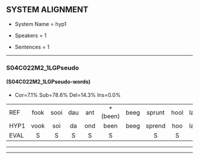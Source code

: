 
## SYSTEM ALIGNMENT

- System Name = hyp1

- Speakers = 1

- Sentences = 1

---

### S04C022M2_1LGPseudo

#### (S04C022M2_1LGPseudo-words)

- Cor=7.1%	Sub=78.6%	Del=14.3%	Ins=0.0%

|  |  |  |  |  |  |  |  |  |  |  |  |  |  |  |  |  |  |  |  |  |  |  |  |  |  |  |  |  |  |  |  |  |  |  |  |  |  |  |  |  |  |  |  |  |  |  |  |  |  |  |  |  |  |  |  |  |
|:--- |:---:|:---:|:---:|:---:|:---:|:---:|:---:|:---:|:---:|:---:|:---:|:---:|:---:|:---:|:---:|:---:|:---:|:---:|:---:|:---:|:---:|:---:|:---:|:---:|:---:|:---:|:---:|:---:|:---:|:---:|:---:|:---:|:---:|:---:|:---:|:---:|:---:|:---:|:---:|:---:|:---:|:---:|:---:|:---:|:---:|:---:|:---:|:---:|:---:|:---:|:---:|:---:|:---:|:---:|:---:|:---:|
| REF | fook | sooi | dau | ant | *(been) | beeg | sprunt | hool | larst | vout | zwoei | fam | rachts | * | vaap | * | sprieuw | keng | * | swoers | doer | *(pril) | plirt | jien | * | blard | * | * | guul | hoekt | neeuw | noork | vid | zans | leum | * | haans | spaai | * | sjalt | * | * | heik | * | * | sank | * | roen | * | frijk | eem | schard | grek | dron | snaaf | stuid |
| HYP1 | vook | soi | da | ond | been | beeg | sprend | hoo | larst |  |  |  |  |  |  |  |  | vat | joi | van | ggrag | vap | spriel | spriel | ken | so | so | tu | bril | beliht | end | en | v | blade | gokt | nee | nor | vvizans | ans | ai | heel | t | hek | s | son | sank | hon | roen | fr | frek | één | schart | gek | drom | naf | stuit |
| EVAL | S | S | S | S | S |  | S | S |  | D | D | D | D | D | D | D | D | S | S | S | S | S | S | S | S | S | S | S | S | S | S | S | S | S | S | S | S | S | S | S | S | S | S | S | S |  | S |  | S | S | S | S | S | S | S | S |
---

---
